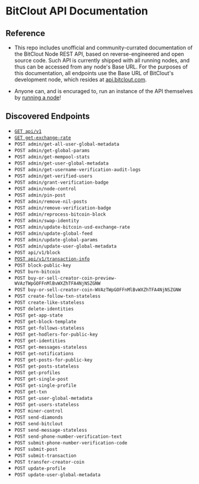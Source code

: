 # BitClout API Documentation

## Reference 
- This repo includes unofficial and community-currated documentation of the BitClout Node REST API, based on reverse-engineered and open source code. Such API is currently shipped with all running nodes, and thus can be accessed from any node's Base URL. For the purposes of this documentation, all endpoints use the Base URL of BitClout's development node, which resides at [api.bitclout.com](https://api.bitclout.com).

- Anyone can, and is encuraged to, run an instance of the API themselves by [running a node](https://github.com/bitclout/run)!

## Discovered Endpoints
- [`GET api/v1`](https://github.com/HPaulson/BitClout/blob/master/docs/endpoints/explorer/current-block.md)
- [`GET get-exchange-rate`](https://github.com/HPaulson/BitClout/blob/master/docs/endpoints/get-exchange-rate.md)
- `POST admin/get-all-user-global-metadata`
- `POST admin/get-global-params`
- `POST admin/get-mempool-stats`
- `POST admin/get-user-global-metadata`
- `POST admin/get-username-verification-audit-logs`
- `POST admin/get-verified-users`
- `POST admin/grant-verification-badge`
- `POST admin/node-control`
- `POST admin/pin-post`
- `POST admin/remove-nil-posts`
- `POST admin/remove-verification-badge`
- `POST admin/reprocess-bitcoin-block`
- `POST admin/swap-identity`
- `POST admin/update-bitcoin-usd-exchange-rate`
- `POST admin/update-global-feed`
- `POST admin/update-global-params`
- `POST admin/update-user-global-metadata`
- `POST api/v1/block`
- [`POST api/v1/transaction-info`](https://github.com/HPaulson/BitClout/blob/master/docs/endpoints/explorer/transaction-info.md)
- `POST block-public-key`
- `POST burn-bitcoin`
- `POST buy-or-sell-creator-coin-preview-WVAzTWpGOFFnMlBvWXZhTFA4NjNSZGNW`
- `POST buy-or-sell-creator-coin-WVAzTWpGOFFnMlBvWXZhTFA4NjNSZGNW`
- `POST create-follow-txn-stateless`
- `POST create-like-stateless`
- `POST delete-identities`
- `POST get-app-state`
- `POST get-block-template`
- `POST get-follows-stateless`
- `POST get-hodlers-for-public-key`
- `POST get-identities`
- `POST get-messages-stateless`
- `POST get-notifications`
- `POST get-posts-for-public-key`
- `POST get-posts-stateless`
- `POST get-profiles`
- `POST get-single-post`
- `POST get-single-profile`
- `POST get-txn`
- `POST get-user-global-metadata`
- `POST get-users-stateless`
- `POST miner-control`
- `POST send-diamonds`
- `POST send-bitclout`
- `POST send-message-stateless`
- `POST send-phone-number-verification-text`
- `POST submit-phone-number-verification-code`
- `POST submit-post`
- `POST submit-transaction`
- `POST transfer-creator-coin`
- `POST update-profile`
- `POST update-user-global-metadata`

